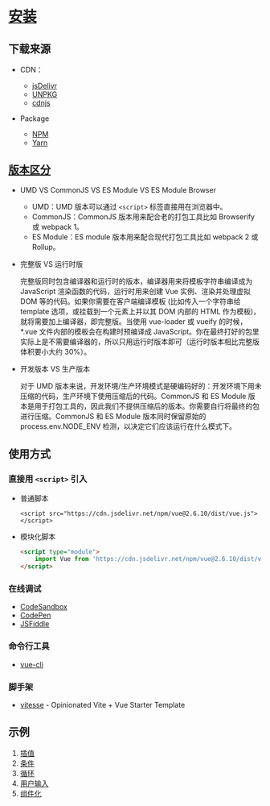 
# [安装](https://cn.vuejs.org/v2/guide/installation.html)

## 下载来源

- CDN：

    - [jsDelivr](https://cdn.jsdelivr.net/npm/vue/)
    - [UNPKG](https://unpkg.com/vue@2.6.10/)
    - [cdnjs](https://cdnjs.cloudflare.com/ajax/libs/vue/2.6.10/vue.js)

- Package

    - [NPM](https://www.npmjs.com/package/vue)
    - [Yarn](https://yarnpkg.com/zh-Hant/package/vue)

## [版本区分](https://cn.vuejs.org/v2/guide/installation.html#%E5%AF%B9%E4%B8%8D%E5%90%8C%E6%9E%84%E5%BB%BA%E7%89%88%E6%9C%AC%E7%9A%84%E8%A7%A3%E9%87%8A)

- UMD VS CommonJS VS ES Module VS ES Module Browser

    - UMD：UMD 版本可以通过 `<script>` 标签直接用在浏览器中。
    - CommonJS：CommonJS 版本用来配合老的打包工具比如 Browserify 或 webpack 1。
    - ES Module：ES module 版本用来配合现代打包工具比如 webpack 2 或 Rollup。

- 完整版 VS 运行时版

    完整版同时包含编译器和运行时的版本，编译器用来将模板字符串编译成为 JavaScript 渲染函数的代码，运行时用来创建 Vue 实例、渲染并处理虚拟 DOM 等的代码。如果你需要在客户端编译模板 (比如传入一个字符串给 template 选项，或挂载到一个元素上并以其 DOM 内部的 HTML 作为模板)，就将需要加上编译器，即完整版。当使用 vue-loader 或 vueify 的时候，*.vue 文件内部的模板会在构建时预编译成 JavaScript。你在最终打好的包里实际上是不需要编译器的，所以只用运行时版本即可（运行时版本相比完整版体积要小大约 30%）。

- 开发版本 VS 生产版本

    对于 UMD 版本来说，开发环境/生产环境模式是硬编码好的：开发环境下用未压缩的代码，生产环境下使用压缩后的代码。CommonJS 和 ES Module 版本是用于打包工具的，因此我们不提供压缩后的版本。你需要自行将最终的包进行压缩。CommonJS 和 ES Module 版本同时保留原始的 process.env.NODE_ENV 检测，以决定它们应该运行在什么模式下。

## 使用方式

### 直接用 `<script>` 引入

- 普通脚本

    `<script src="https://cdn.jsdelivr.net/npm/vue@2.6.10/dist/vue.js"></script>`

- 模块化脚本

    ```html
    <script type="module">
        import Vue from 'https://cdn.jsdelivr.net/npm/vue@2.6.10/dist/vue.esm.browser.js'
    </script>
    ```

### 在线调试

- [CodeSandbox](https://codesandbox.io/)
- [CodePen](https://codepen.io)
- [JSFiddle](https://jsfiddle.net/chrisvfritz/50wL7mdz/)

### 命令行工具

- [vue-cli](https://github.com/vuejs/vue-cli)

### 脚手架

- [vitesse](https://github.com/antfu/vitesse) - Opinionated Vite + Vue Starter Template

## 示例

1. [插值](./examples/interpolation.html)
2. [条件](./examples/conditionals.html)
3. [循环](./examples/loops.html)
4. [用户输入](./examples/input.html)
5. [组件化](./examples/components.html)

